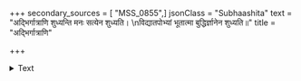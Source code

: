 +++
secondary_sources = [ "MSS_0855",]
jsonClass = "Subhaashita"
text = "अद्भिर्गात्राणि शुध्यन्ति मनः सत्येन शुध्यति।  \nविद्यातपोभ्यां भूतात्मा बुद्धिर्ज्ञानेन शुध्यति॥"
title = "अद्भिर्गात्राणि"

+++

<details><summary>Text</summary>

अद्भिर्गात्राणि शुध्यन्ति मनः सत्येन शुध्यति।  
विद्यातपोभ्यां भूतात्मा बुद्धिर्ज्ञानेन शुध्यति॥
</details>
